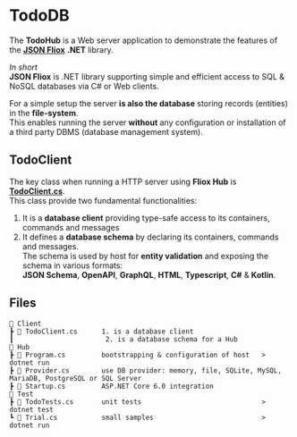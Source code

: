 # **TodoDB**

The **TodoHub** is a Web server application to demonstrate the features of the
[**JSON Fliox**](https://github.com/friflo/Friflo.Json.Fliox#-features) **.NET** library.

*In short*  
**JSON Fliox** is .NET library supporting simple and efficient access to SQL & NoSQL databases via C# or Web clients.

For a simple setup the server **is also the database** storing records (entities) in the **file-system**.  
This enables running the server **without** any configuration or installation of a third party DBMS (database management system).


## TodoClient

The key class when running a HTTP server using **Fliox Hub** is [**TodoClient.cs**](Client/TodoClient.cs).  
This class provide two fundamental functionalities:
1. It is a **database client** providing type-safe access to its containers, commands and messages
2. It defines a **database schema** by declaring its containers, commands and messages.  
  The schema is used by host for **entity validation** and exposing the schema in various formats:  
  **JSON Schema**, **OpenAPI**, **GraphQL**, **HTML**, **Typescript**, **C#** & **Kotlin**.


## Files
```
📂 Client
┣ 📄 TodoClient.cs      1. is a database client
┃                       2. is a database schema for a Hub
📂 Hub
┣ 📄 Program.cs         bootstrapping & configuration of host   > dotnet run
┣ 📄 Provider.cs        use DB provider: memory, file, SQLite, MySQL, MariaDB, PostgreSQL or SQL Server
┣ 📄 Startup.cs         ASP.NET Core 6.0 integration
📂 Test
┣ 📄 TodoTests.cs       unit tests                              > dotnet test
┗ 📄 Trial.cs           small samples                           > dotnet run
```